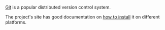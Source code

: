 [Git](http://git-scm.com/) is a popular distributed version control system.

The project's site has good documentation on [how to install](http://git-scm.com/book/en/Getting-Started-Installing-Git) it on different platforms.